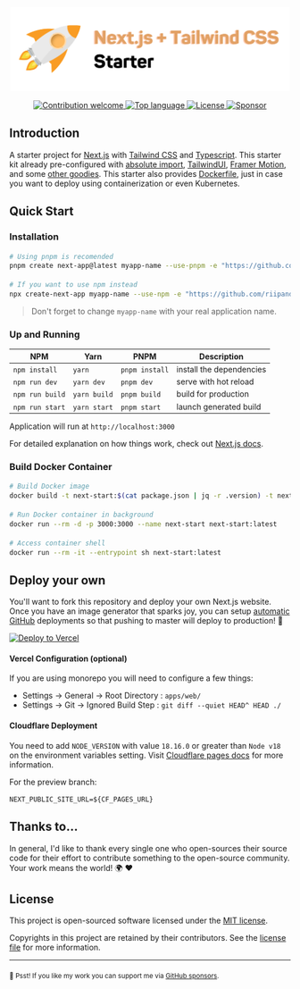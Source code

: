 <p align="center"><img src="./public/images/banner.svg" width="500" height="150" alt="Project Logo"></p>
<p align="center">
    <a href="https://github.com/riipandi/next-start/pulse">
        <img src="https://img.shields.io/badge/Contributions-welcome-blue.svg?style=flat-square" alt="Contribution welcome">
    </a>
    <a href="https://github.com/riipandi/next-start">
        <img src="https://img.shields.io/github/languages/top/riipandi/next-start?style=flat-square" alt="Top language">
    </a>
    <a href="https://aris.mit-license.org">
        <img src="https://img.shields.io/github/license/riipandi/next-start?style=flat-square" alt="License">
    </a>
    <a href="https://github.com/sponsors/riipandi">
        <img src="https://badgen.net/badge/icon/sponsors?icon=github&label&color=green&labelColor=black&style=flat-square" alt="Sponsor" />
    </a>
</p>

## Introduction

A starter project for [Next.js](https://nextjs.org/) with [Tailwind CSS](https://tailwindcss.com)
and [Typescript](https://www.typescriptlang.org/). This starter kit already pre-configured
with [absolute import](https://jsdev.org/env/nodejs/absolute-path-imports/),
[TailwindUI](https://tailwindui.com), [Framer Motion](https://www.framer.com/motion/),
and some [other goodies](./package.json). This starter also provides [Dockerfile](./Dockerfile), just in case you want to
deploy using containerization or even Kubernetes.

## Quick Start

### Installation

```bash
# Using pnpm is recomended
pnpm create next-app@latest myapp-name --use-pnpm -e "https://github.com/riipandi/next-start"

# If you want to use npm instead
npx create-next-app myapp-name --use-npm -e "https://github.com/riipandi/next-start"
```

> Don't forget to change `myapp-name` with your real application name.

### Up and Running

| NPM             | Yarn         | PNPM           | Description              |
| --------------- | ------------ | -------------- | ------------------------ |
| `npm install`   | `yarn`       | `pnpm install` | install the dependencies |
| `npm run dev`   | `yarn dev`   | `pnpm dev`     | serve with hot reload    |
| `npm run build` | `yarn build` | `pnpm build`   | build for production     |
| `npm run start` | `yarn start` | `pnpm start`   | launch generated build   |

Application will run at `http://localhost:3000`

For detailed explanation on how things work, check out [Next.js docs](https://nextjs.org/docs/getting-started).

### Build Docker Container

```sh
# Build Docker image
docker build -t next-start:$(cat package.json | jq -r .version) -t next-start:latest .

# Run Docker container in background
docker run --rm -d -p 3000:3000 --name next-start next-start:latest

# Access container shell
docker run --rm -it --entrypoint sh next-start:latest
```

## Deploy your own

You'll want to fork this repository and deploy your own Next.js website. Once you have an
image generator that sparks joy, you can setup [automatic GitHub](https://vercel.com/github)
deployments so that pushing to master will deploy to production! 🚀

[![Deploy to Vercel](https://vercel.com/button)](https://vercel.com/new/clone?repository-url=https://github.com/riipandi/next-start&project-name=next-start&repo-name=next-start&env=NEXT_PUBLIC_SITE_URL,NEXT_PUBLIC_MAINTENANCE_MODE)

#### Vercel Configuration (optional)

If you are using monorepo you will need to configure a few things:

-   Settings -> General -> Root Directory : `apps/web/`
-   Settings -> Git -> Ignored Build Step : `git diff --quiet HEAD^ HEAD ./`

#### Cloudflare Deployment

You need to add `NODE_VERSION` with value `18.16.0` or greater than `Node v18` on the environment variables setting.
Visit [Cloudflare pages docs](https://developers.cloudflare.com/pages/platform/build-configuration/) for more information.

For the preview branch:

```env
NEXT_PUBLIC_SITE_URL=${CF_PAGES_URL}
```

## Thanks to...

In general, I'd like to thank every single one who open-sources their
source code for their effort to contribute something to the open-source
community. Your work means the world! 🌍 ❤️

## License

This project is open-sourced software licensed under the [MIT license](./LICENSE).

Copyrights in this project are retained by their contributors.
See the [license file](./LICENSE) for more information.

---

<sub>🤫 Psst! If you like my work you can support me via [GitHub sponsors](https://github.com/sponsors/riipandi).</sub>

